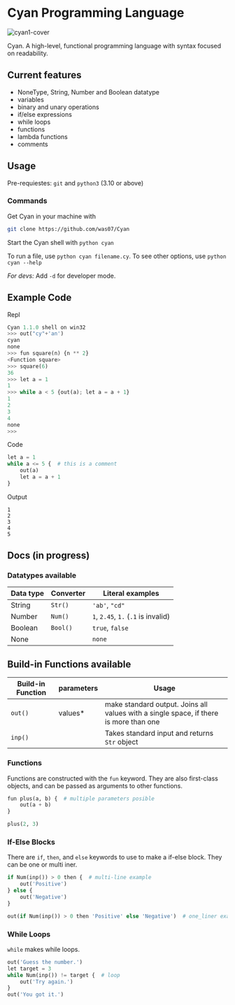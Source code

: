 # Cyan Programming Language
![cyan1-cover](https://user-images.githubusercontent.com/93242673/186955621-f0f9f58d-fdbc-40eb-8e32-ba558f3d2dd4.png)

Cyan. A high-level, functional programming language with syntax focused on readability.

## Current features

- NoneType, String, Number and Boolean datatype
- variables
- binary and unary operations
- if/else expressions
- while loops
- functions
- lambda functions
- comments

## Usage

Pre-requiestes: `git` and `python3` (3.10 or above)

### Commands

Get Cyan in your machine with
```bash
git clone https://github.com/was07/Cyan
```
Start the Cyan shell with `python cyan`

To run a file, use `python cyan filename.cy`. To see other options, use `python cyan --help`

*For devs:* Add `-d` for developer mode.

## Example Code

Repl
```py
Cyan 1.1.0 shell on win32
>>> out("cy"+'an')
cyan
none
>>> fun square(n) {n ** 2}
<Function square>
>>> square(6)
36
>>> let a = 1
1
>>> while a < 5 {out(a); let a = a + 1}
1
2
3
4
none
>>>
```

Code
```py
let a = 1
while a <= 5 {  # this is a comment
    out(a)
    let a = a + 1
}
```
Output
```
1
2
3
4
5
```

## Docs (in progress)

### Datatypes available

| Data type | Converter   | Literal examples                             |
|-----------|-------------|--------------------------------------|
| String    | `Str()`     | `'ab'`, `"cd"`                       |
| Number    | `Num()`     | `1`, `2.45`, `1.` (`.1` is invalid)  |
| Boolean   | `Bool()`    | `true`, `false`                      |
| None      |             | `none`                               |

## Build-in Functions available

| Build-in Function | parameters | Usage                                                                                |
|-------------------|------------|--------------------------------------------------------------------------------------|
| `out()`           | values*    | make standard output. Joins all values with a single space, if there is more than one |
| `inp()`           |            | Takes standard input and returns `Str` object                                        |

### Functions

Functions are constructed with the `fun` keyword. They are also first-class objects, and can be passed as arguments to other functions.
```py
fun plus(a, b) {  # multiple parameters posible
    out(a + b)
}

plus(2, 3)
```

### If-Else Blocks

There are `if`, `then`, and `else` keywords to use to make a if-else block. They can be one or multi iner.

```py
if Num(inp()) > 0 then {  # multi-line example
    out('Positive')
} else {
    out('Negative')
}
```

```py
out(if Num(inp()) > 0 then 'Positive' else 'Negative')  # one_liner example
```

### While Loops

`while` makes while loops.

```py
out('Guess the number.')
let target = 3
while Num(inp()) != target {  # loop
    out('Try again.')
}
out('You got it.')
```

